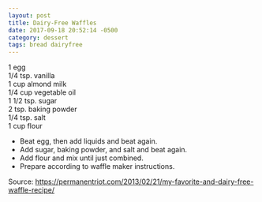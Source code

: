 ```yaml
---
layout: post
title: Dairy-Free Waffles
date: 2017-09-18 20:52:14 -0500
category: dessert
tags: bread dairyfree
---
```

1 egg  
1/4 tsp. vanilla  
1 cup almond milk  
1/4 cup vegetable oil  
1 1/2 tsp. sugar  
2 tsp. baking powder  
1/4 tsp. salt  
1 cup flour  

  * Beat egg, then add liquids and beat again.
  * Add sugar, baking powder, and salt and beat again.
  * Add flour and mix until just combined.
  * Prepare according to waffle maker instructions.

Source: <a href="https://permanentriot.com/2013/02/21/my-favorite-and-dairy-free-waffle-recipe/">https://permanentriot.com/2013/02/21/my-favorite-and-dairy-free-waffle-recipe/</a>
